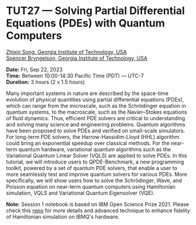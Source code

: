 # TUT27 — Solving Partial Differential Equations (PDEs) with Quantum Computers

[Zhixin Song, Georgia Institute of Technology, USA](https://www.linkedin.com/in/kaminotesf524/) \
[Spencer Bryngelson, Georgia Institute of Technology, USA](https://cse.gatech.edu/people/spencer-bryngelson)



 **Date:** Fri, Sep 22, 2023 \
 **Time:** Between 10:00-14:30 Pacific Time (PDT) — UTC-7 \
 **Duration:** 3 hours (2 x 1.5 hours) 




Many important systems in nature are described by the space-time evolution of physical quantities using partial differential equations (PDEs), which can range from the microscale, such as the Schrödinger equation in quantum systems, to the macroscale, such as the Navier–Stokes equations of fluid dynamics. Thus, efficient PDE solvers are critical to understanding and solving many science and engineering problems. Quantum algorithms have been proposed to solve PDEs and verified on small-scale simulators. For long-term PDE solvers, the Harrow-Hassidim-Lloyd (HHL) algorithm could bring an exponential speedup over classical methods. For the near-term quantum hardware, variational quantum algorithms such as the Variational Quantum Linear Solver (VQLS) are applied to solve PDEs. In this tutorial, we will introduce users to QPDE-Benchmark, a new programming toolkit, powered by a set of quantum PDE solvers, that enable a user to more seamlessly test and improve quantum solvers for various PDEs. More specifically, we will show users how to solve the Schrödinger, Wave, and Poisson equation on near-term quantum computers using Hamiltonian simulation, VQLS and Variational Quantum Eigensolver (VQE). 



**Note:** Session 1 notebook is based on IBM Open Science Prize 2021. Please check this [repo](https://github.com/qiskit-community/open-science-prize-2021) for more details and advanced technique to enhance fidelity of Hamiltonian simulation on IBMQ's hardware. 

